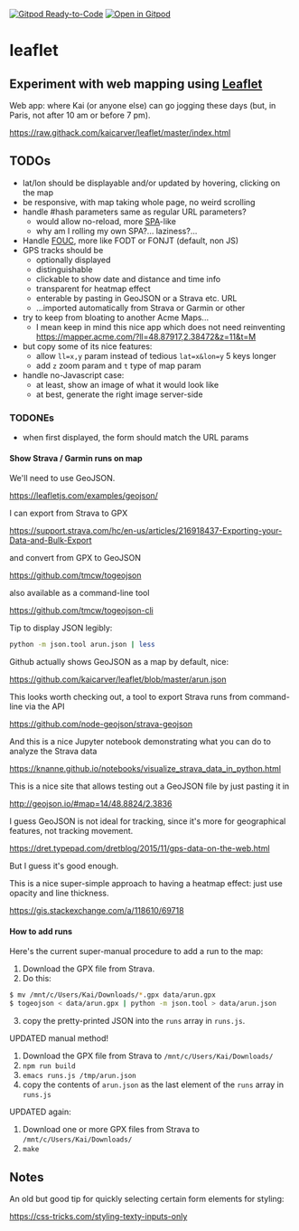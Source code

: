 [![Gitpod Ready-to-Code](https://img.shields.io/badge/Gitpod-Ready--to--Code-blue?logo=gitpod)](https://gitpod.io/#https://github.com/kaicarver/leaflet) 
[![Open in Gitpod](https://gitpod.io/button/open-in-gitpod.svg)](https://gitpod.io/#https://github.com/kaicarver/leaflet)

# leaflet

## Experiment with web mapping using [Leaflet](https://leafletjs.com/)

Web app: where Kai (or anyone else) can go jogging these days
(but, in Paris, not after 10 am or before 7 pm).

https://raw.githack.com/kaicarver/leaflet/master/index.html

## TODOs

* lat/lon should be displayable and/or updated by hovering, clicking on the map
* be responsive, with map taking whole page, no weird scrolling
* handle #hash parameters same as regular URL parameters?
  * would allow no-reload, more [SPA](https://en.wikipedia.org/wiki/Single-page_application)-like
  * why am I rolling my own SPA?... laziness?...
* Handle [FOUC](https://en.wikipedia.org/wiki/Flash_of_unstyled_content), more like FODT or FONJT (default, non JS)
* GPS tracks should be
  * optionally displayed
  * distinguishable
  * clickable to show date and distance and time info
  * transparent for heatmap effect
  * enterable by pasting in GeoJSON or a Strava etc. URL
  * ...imported automatically from Strava or Garmin or other
* try to keep from bloating to another Acme Maps...
  * I mean keep in mind this nice app which does not need reinventing<br>
  https://mapper.acme.com/?ll=48.87917,2.38472&z=11&t=M
* but copy some of its nice features:
  * allow `ll=x,y` param instead of tedious `lat=x&lon=y` 5 keys longer
  * add `z` zoom param and `t` type of map param
* handle no-Javascript case:
  * at least, show an image of what it would look like
  * at best, generate the right image server-side

### TODONEs

* when first displayed, the form should match the URL params

#### Show Strava / Garmin runs on map

We'll need to use GeoJSON.

https://leafletjs.com/examples/geojson/

I can export from Strava to GPX

https://support.strava.com/hc/en-us/articles/216918437-Exporting-your-Data-and-Bulk-Export

and convert from GPX to GeoJSON

https://github.com/tmcw/togeojson

also available as a command-line tool

https://github.com/tmcw/togeojson-cli

Tip to display JSON legibly:

```bash
python -m json.tool arun.json | less
```

Github actually shows GeoJSON as a map by default, nice:

https://github.com/kaicarver/leaflet/blob/master/arun.json

This looks worth checking out, a tool to export Strava runs from command-line via the API

https://github.com/node-geojson/strava-geojson

And this is a nice Jupyter notebook demonstrating what you can do to analyze the Strava data

https://knanne.github.io/notebooks/visualize_strava_data_in_python.html

This is a nice site that allows testing out a GeoJSON file by just pasting it in

http://geojson.io/#map=14/48.8824/2.3836

I guess GeoJSON is not ideal for tracking, since it's more for geographical features, not tracking movement.

https://dret.typepad.com/dretblog/2015/11/gps-data-on-the-web.html

But I guess it's good enough.

This is a nice super-simple approach to having a heatmap effect: just use opacity and line thickness.

https://gis.stackexchange.com/a/118610/69718

#### How to add runs

Here's the current super-manual procedure to add a run to the map:

1. Download the GPX file from Strava.
2. Do this:

```bash
$ mv /mnt/c/Users/Kai/Downloads/*.gpx data/arun.gpx
$ togeojson < data/arun.gpx | python -m json.tool > data/arun.json
```

3. copy the pretty-printed JSON into the `runs` array in `runs.js`.

UPDATED manual method!

1. Download the GPX file from Strava to `/mnt/c/Users/Kai/Downloads/`
2. `npm run build`
3. `emacs runs.js /tmp/arun.json`
4. copy the contents of `arun.json` as the last element
   of the `runs` array in `runs.js`

UPDATED again:

1. Download one or more GPX files from Strava to `/mnt/c/Users/Kai/Downloads/`
2. `make`

## Notes

An old but good tip for quickly selecting certain form elements for styling:

https://css-tricks.com/styling-texty-inputs-only

